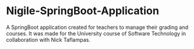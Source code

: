 # Nigile-SpringBoot-Application
A SpringBoot application created for teachers to manage their grading and courses. 
It was made for the University course of Software Technology in collaboration with Nick Taflampas.
